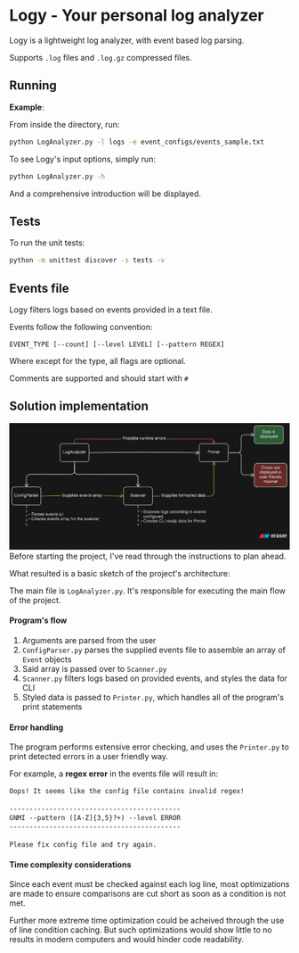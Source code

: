 # Logy - Your personal log analyzer

Logy is a lightweight log analyzer, with event based log parsing.

Supports `.log` files and `.log.gz` compressed files.

## Running

**Example**:

From inside the directory, run:

```sh
python LogAnalyzer.py -l logs -e event_configs/events_sample.txt
```

To see Logy's input options, simply run:

```sh
python LogAnalyzer.py -h
```

And a comprehensive introduction will be displayed.

## Tests

To run the unit tests:

```sh
python -m unittest discover -s tests -v
```

## Events file

Logy filters logs based on events provided in a text file.

Events follow the following convention:

```
EVENT_TYPE [--count] [--level LEVEL] [--pattern REGEX]
```

Where except for the type, all flags are optional.

Comments are supported and should start with `#`

## Solution implementation

![Project Diagram](proj_diagram.png)
Before starting the project, I've read through the instructions to plan ahead.

What resulted is a basic sketch of the project's architecture:

The main file is `LogAnalyzer.py`. It's responsible for executing the main flow of the project.

#### Program's flow

1. Arguments are parsed from the user
2. `ConfigParser.py` parses the supplied events file to assemble an array of `Event` objects
3. Said array is passed over to `Scanner.py`
4. `Scanner.py` filters logs based on provided events, and styles the data for CLI
5. Styled data is passed to `Printer.py`, which handles all of the program's print statements

#### Error handling

The program performs extensive error checking, and uses the `Printer.py` to print detected errors in a user friendly way.

For example, a **regex error** in the events file will result in:

```
Oops! It seems like the config file contains invalid regex!

-------------------------------------------
GNMI --pattern ([A-Z]{3,5}?+) --level ERROR
-------------------------------------------

Please fix config file and try again.
```

#### Time complexity considerations
Since each event must be checked against each log line, most optimizations are made to ensure comparisons are cut short as soon as a condition is not met.

Further more extreme time optimization could be acheived through the use of line condition caching. But such optimizations would show little to no results in modern computers and would hinder code readability. 

